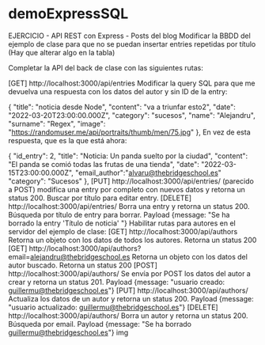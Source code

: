 # demoExpressSQL
EJERCICIO - API REST con Express - Posts del blog
Modificar la BBDD del ejemplo de clase para que no se puedan insertar entries repetidas por título (Hay que alterar algo en la tabla)

Completar la API del back de clase con las siguientes rutas:

[GET] http://localhost:3000/api/entries
Modificar la query SQL para que me devuelva una respuesta con los datos del autor y sin ID de la entry:

{
"title": "noticia desde Node",
"content": "va a triunfar esto2",
"date": "2022-03-20T23:00:00.000Z",
"category": "sucesos",
"name": "Alejandru",
"surname": "Regex",
"image": "https://randomuser.me/api/portraits/thumb/men/75.jpg"
},
En vez de esta respuesta, que es la que está ahora:

 {
"id_entry": 2,
"title": "Noticia: Un panda suelto por la ciudad",
"content": "El panda se comió todas las frutas de una tienda",
"date": "2022-03-15T23:00:00.000Z",
"email_author":"alvaru@thebridgeschool.es"
"category": "Sucesos"
},
[PUT] http://localhost:3000/api/entries/ (parecido a POST) modifica una entry por completo con nuevos datos y retorna un status 200. Buscar por título para editar entry.
[DELETE] http://localhost:3000/api/entries/ Borra una entry y retorna un status 200. Búsqueda por título de entry para borrar. Payload {message: "Se ha borrado la entry 'Título de noticia' "}
Habilitar rutas para autores en el servidor del ejemplo de clase:
[GET] http://localhost:3000/api/authors Retorna un objeto con los datos de todos los autores. Retorna un status 200
[GET] http://localhost:3000/api/authors?email=alejandru@thebridgeschool.es Retorna un objeto con los datos del autor buscado. Retorna un status 200
[POST] http://localhost:3000/api/authors/ Se envía por POST los datos del autor a crear y retorna un status 201. Payload {message: "usuario creado: guillermu@thebridgeschool.es"}
[PUT] http://localhost:3000/api/authors/ Actualiza los datos de un autor y retorna un status 200. Payload {message: "usuario actualizado: guillermu@thebridgeschool.es"}
[DELETE] http://localhost:3000/api/authors/ Borra un autor y retorna un status 200. Búsqueda por email. Payload {message: "Se ha borrado guillermu@thebridgeschool.es"}
img
